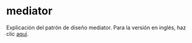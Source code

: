 # mediator
Explicación del patrón de diseño mediator.
Para la versión en inglés, haz clic [aquí](README.md).
